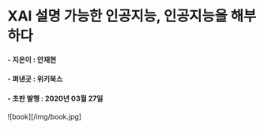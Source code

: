 # XAI 설명 가능한 인공지능, 인공지능을 해부하다
#### - 지은이 : 안재현
#### - 펴낸곳 : 위키북스
#### - 초판 발행 : 2020년 03월 27일

![book][/img/book.jpg]
